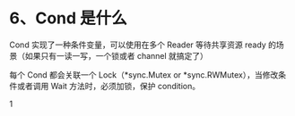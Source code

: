 # 6、Cond 是什么
Cond 实现了一种条件变量，可以使用在多个 Reader 等待共享资源 ready 的场 景（如果只有一读一写，一个锁或者 channel 就搞定了）

 每个 Cond 都会关联一个 Lock（*sync.Mutex or *sync.RWMutex），当修改条 件或者调用 Wait 方法时，必须加锁，保护 condition。

1